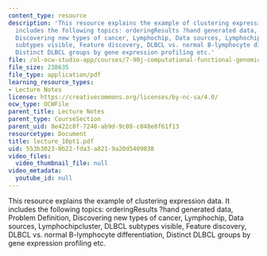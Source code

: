 ```yaml
---
content_type: resource
description: 'This resource explains the example of clustering expression data. It
  includes the following topics: orderingResults ?hand generated data, Problem Definition,
  Discovering new types of cancer, Lymphochip, Data sources, Lymphochipcluster, DLBCL
  subtypes visible, Feature discovery, DLBCL vs. normal B-lymphocyte differentiation,
  Distinct DLBCL groups by gene expression profiling etc.'
file: /ol-ocw-studio-app/courses/7-90j-computational-functional-genomics-spring-2005/553b30230b22fda3a8219a20d5409838_lecture_10pt1.pdf
file_size: 238635
file_type: application/pdf
learning_resource_types:
- Lecture Notes
license: https://creativecommons.org/licenses/by-nc-sa/4.0/
ocw_type: OCWFile
parent_title: Lecture Notes
parent_type: CourseSection
parent_uid: 8e422c8f-7248-ab9d-9c08-c848e8f61f13
resourcetype: Document
title: lecture_10pt1.pdf
uid: 553b3023-0b22-fda3-a821-9a20d5409838
video_files:
  video_thumbnail_file: null
video_metadata:
  youtube_id: null
---
```

This resource explains the example of clustering expression data. It includes the following topics: orderingResults ?hand generated data, Problem Definition, Discovering new types of cancer, Lymphochip, Data sources, Lymphochipcluster, DLBCL subtypes visible, Feature discovery, DLBCL vs. normal B-lymphocyte differentiation, Distinct DLBCL groups by gene expression profiling etc.